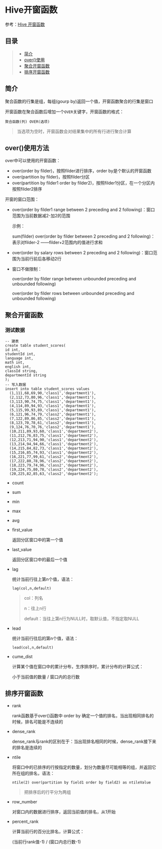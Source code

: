 # Hive开窗函数

参考：[Hive 开窗函数](https://blog.csdn.net/wangpei1949/article/details/81437574)

## 目录

> * [简介](#chapter1)
> * [over()使用](#chapter2)
> * [聚合开窗函数](#chapter3)
> * [排序开窗函数](#chapter4)

## 简介 <a id="chapter1"></a>

聚合函数的行集是组，每组(gourp by)返回一个值，开窗函数聚合的行集是窗口

开窗函数在聚合函数后增加一个`OVER`关键字，开窗函数的格式：

```
聚合函数(列) OVER(选项)
```

> 当选项为空时，开窗函数会对结果集中的所有行进行聚合计算

## over()使用方法 <a id="chapter2"></a>

over中可以使用的开窗函数：

- over(order by filder)，按照filder进行排序，order by是个默认的开窗函数
- over(partition by filder)，按照filder分区
- over(partition by filder1 order by filder2)，按照filder1分区，在一个分区内按照filder2排序

开窗的窗口范围：

- over(order by filder1 range between 2 preceding and 2 following)：窗口范围为当前数据减2-加2的范围

  示例：

  sum(filder) over(order by filder between 2 preceding and 2 following)：表示对filder-2 ——filder+2范围内的值进行求和

- over(order by salary rows between 2 preceding and 2 following)：窗口范围为当前行前后各移动2行

- 窗口不做限制：

  over(order by filder range between unbounded preceding and unbounded following)

  over(order by filder rows between unbounded preceding and unbounded following)

## 聚合开窗函数 <a id="chapter3"></a>

### 测试数据

```
-- 建表
create table student_scores(
id int,
studentId int,
language int,
math int,
english int,
classId string,
departmentId string
);
-- 写入数据
insert into table student_scores values 
  (1,111,68,69,90,'class1','department1'),
  (2,112,73,80,96,'class1','department1'),
  (3,113,90,74,75,'class1','department1'),
  (4,114,89,94,93,'class1','department1'),
  (5,115,99,93,89,'class1','department1'),
  (6,121,96,74,79,'class2','department1'),
  (7,122,89,86,85,'class2','department1'),
  (8,123,70,78,61,'class2','department1'),
  (9,124,76,70,76,'class2','department1'),
  (10,211,89,93,60,'class1','department2'),
  (11,212,76,83,75,'class1','department2'),
  (12,213,71,94,90,'class1','department2'),
  (13,214,94,94,66,'class1','department2'),
  (14,215,84,82,73,'class1','department2'),
  (15,216,85,74,93,'class1','department2'),
  (16,221,77,99,61,'class2','department2'),
  (17,222,80,78,96,'class2','department2'),
  (18,223,79,74,96,'class2','department2'),
  (19,224,75,80,78,'class2','department2'),
  (20,225,82,85,63,'class2','department2');
```

- count

- sum

- min

- max

- avg

- first_value

  返回分区窗口中的第一个值

- last_value

  返回分区窗口中的最后一个值

- lag

  统计当前行往上第n个值，语法：

  ```
  lag(col,n,default)
  ```

  > col：列名
  >
  > n：往上n行
  >
  > default：当往上第n行为NULL时，取默认值，不指定取NULL

- lead

  统计当前行往后的第n个值，语法：

  ```
  lead(col,n,default)
  ```

- cume_dist

  计算某个值在窗口中的累计分布，生序排序时，累计分布的计算公式：

  小于当前值的数量 / 窗口内的总行数

## 排序开窗函数 <a id="chapter4"><a>

- rank

  rank函数基于over()函数中 order by 确定一个值的排名，当出现相同排名的时候，排名可能是不连续的

- dense_rank

  dense_rank与rank的区别在于：当出现排名相同的时候，dense_rank接下来的排名是连续的

- ntile

  将窗口中的已排序的行按指定的数量，划分为数量尽可能相等的组，并返回它所在组的排名，语法：

  ```
  ntile(2) over(partition by field1 order by field2) as ntileValue
  ```

  > 把排序后的行平分为两组

- row_number

  对窗口内的数据进行排序，返回当前值的排名，从1开始

- percent_rank

  计算当前行的百分比排名，计算公式：

  (当前行rank值-1) / (窗口内总行数-1)

